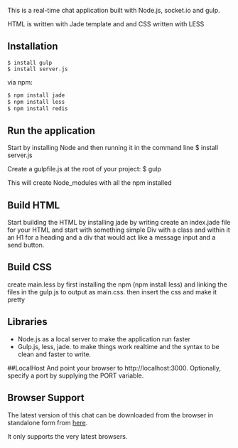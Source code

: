 This is a real-time chat application built with Node.js, socket.io and gulp.

HTML is written with Jade template and and CSS written with LESS


## Installation

```Node
$ install gulp
$ install server.js
```

via npm:

```bash
$ npm install jade
$ npm install less
$ npm install redis 
```

## Run the application
Start by installing Node and then running it in the command line
$ install server.js

Create a gulpfile.js at the root of your project:
$ gulp

This will create Node_modules with all the npm installed

## Build HTML
Start building the HTML by installing jade by writing
 create an index.jade file for your HTML
 and start with something simple
 Div with a class and within it an H1 for a heading and a div that would act like a message input and a send button.

## Build CSS
create main.less by first installing the npm (npm install less) and linking the files in the gulp.js to output as main.css.
then insert the css and make it pretty

## Libraries
- Node.js as a local server to make the application run faster
- Gulp.js, less, jade. to make things work realtime and the syntax to be clean and faster to write.

##LocalHost
And point your browser to http://localhost:3000. Optionally, specify a port by supplying the PORT variable.

## Browser Support

 The latest version of this chat can be downloaded from the browser in standalone form from [here](https://github.com/FatemahManji/NodeWhileYouChat).

 It only supports the very latest browsers.
